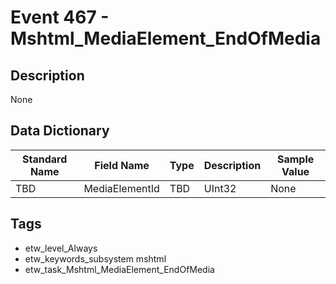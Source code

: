 # Event 467 - Mshtml_MediaElement_EndOfMedia

## Description
None

## Data Dictionary
|Standard Name|Field Name|Type|Description|Sample Value|
|---|---|---|---|---|
|TBD|MediaElementId|TBD|UInt32|None|None|

## Tags
* etw_level_Always
* etw_keywords_subsystem mshtml
* etw_task_Mshtml_MediaElement_EndOfMedia